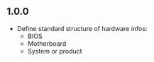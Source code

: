 ## 1.0.0

* Define standard structure of hardware infos:
    * BIOS
    * Motherboard
    * System or product
